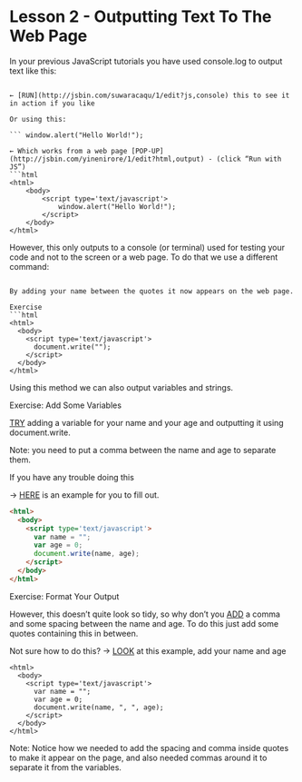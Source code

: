 Lesson 2 - Outputting Text To The Web Page
===========================================

In your previous JavaScript tutorials you have used console.log to output text like this:

``` console.log("Hello World!"); 	 

← [RUN](http://jsbin.com/suwaracaqu/1/edit?js,console) this to see it in action if you like

Or using this:

``` window.alert("Hello World!");  	

← Which works from a web page [POP-UP](http://jsbin.com/yinenirore/1/edit?html,output) - (click “Run with JS”)
```html
<html>
	<body>
		<script type='text/javascript'>
			window.alert("Hello World!");
		</script>
	</body>
</html>
```
However, this only outputs to a console (or terminal) used for testing your code and not to the screen or a web page.  To do that we use a different command:

``` document.write("");	

By adding your name between the quotes it now appears on the web page.

Exercise
```html
<html>
  <body>
    <script type='text/javascript'>
      document.write("");
    </script>
  </body>
</html>
```
Using this method we can also output variables and strings.

Exercise: Add Some Variables

[TRY](http://jsbin.com/kodubupatu/1/edit?html,output) adding a variable for your name and your age and outputting it using document.write.

Note: you need to put a comma between the name and age to separate them.

If you have any trouble doing this 	

→ [HERE](http://jsbin.com/dujenamila/1/edit?html,output) is an example for you to fill out.

```html
<html>
  <body>
    <script type='text/javascript'>
      var name = "";
      var age = 0;
      document.write(name, age);
    </script>
  </body>
</html>
```
Exercise: Format Your Output

However, this doesn’t quite look so tidy, so why don’t you [ADD](http://jsbin.com/difowucoci/1/edit?html,output) a comma and some spacing between the name and age.  To do this just add some quotes containing this in between.

Not sure how to do this?	→ [LOOK](http://jsbin.com/balihuqixi/1/edit?html,output) at this example, add your name and age
```
<html>
  <body>
    <script type='text/javascript'>
      var name = "";
      var age = 0;
      document.write(name, ", ", age);
    </script>
  </body>
</html>
```
Note: Notice how we needed to add the spacing and comma inside quotes to make it appear on the page, and also needed commas around it to separate it from the variables.
